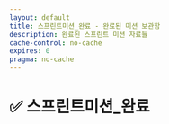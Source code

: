 ```yaml
---
layout: default
title: 스프린트미션_완료 - 완료된 미션 보관함
description: 완료된 스프린트 미션 자료들
cache-control: no-cache
expires: 0
pragma: no-cache
---
```


# ✅ 스프린트미션_완료

<script>

{%- assign cur_dir = "/스프린트미션_완료/" -%}

{%- assign all_files = site.static_files -%}
{%- assign all_pages = site.pages -%}

{%- assign cur_file_dir = cur_dir -%}
{%- assign cur_page_dir = page.dir -%}

{%- if cur_file_dir == nil or cur_file_dir == "" -%}
  {%- assign cur_dirs = "" -%}
  {%- assign cur_files = "" -%}
{%- else -%}

  {%- assign cur_deep = cur_file_dir | split: "/" -%}
  {%- assign cur_deep_size = cur_deep | size -%}

  console.log('cur_file_dir:', {{- cur_file_dir -}});
  console.log('cur_page_dir:', {{- cur_page_dir -}});
  console.log('cur_deep_size:', {{- cur_deep_size -}});

  <!-- fiels -->
  console.group('files');
  {%- for f in all_files -%}
    {%- assign f_deep = f.path | split: "/" -%}
    {%- assign f_deep_size = f_deep | size | minus: 1 -%}
    console.log('f.path:', ' ({{ cur_deep_size }},{{ f_deep_size }}) {{- f.path -}}');
  {%- endfor -%}
  console.groupEnd();

  console.group('cur files');
  {%- assign cur_files = "" | split: "" -%}
  {%- for f in all_files -%}
    {%- assign f_deep = f.path | split: "/" -%}
    {%- assign f_deep_size = f_deep | size | minus: 1 -%}

    {%- assign cur_file_dir_len = cur_file_dir | size -%}
    {%- assign f_path_start = f.path | slice: 0, cur_file_dir_len -%}

    {%- assign f_s_path = f.path | slice: 0, 1 -%}
    {%- assign f_e_path = f.path | slice: -1, 1 -%}

    {%- if f_path_start == cur_file_dir -%}
      {%- if cur_deep_size == f_deep_size -%}
        {%- assign f_s_path = f.path | slice: 0, 1 -%}
        {%- assign f_e_path = f.path | slice: -1, 1 -%}
        {%- assign cur_files = cur_files | push: f -%}
        console.log('f.path:', ' ({{ cur_deep_size }},{{ f_deep_size }}) {{- f.path -}}');
      {%- endif -%}
    {%- endif -%}
  {%- endfor -%}
  console.groupEnd();


  <!-- pages -->
console.group('pages');
  {%- for f in all_pages -%}
    {%- assign f_path = "/" | append: f.path -%}
    {%- assign f_deep = f_path | split: "/" -%}
    {%- assign f_deep_size = f_deep | size | minus: 1 -%}
    console.log('f.path:', ' ({{ cur_deep_size }},{{ f_deep_size }}) {{- f_path -}}');
  {%- endfor -%}
console.groupEnd();

console.group('cur pages');
  {%- assign cur_pages = "" | split: "" -%}
  {%- for f in all_pages -%}
    {%- assign f_path = "/" | append: f.path -%}
    {%- assign f_deep = f_path | split: "/" -%}
    {%- assign f_deep_sub_size = f_deep | size -%}
    {%- assign f_deep_size = f_deep | size | minus: 1 -%}
    {%- assign cur_page_dir_len = cur_dir | size -%}
    {%- assign f_path_start = f_path | slice: 0, cur_page_dir_len -%}
    {%- assign f_s_path = f_path | slice: 0, 1 -%}
    {%- assign f_e_path = f_path | slice: -1, 1 -%}

{%- if f_path_start == cur_dir -%}
      {%- if cur_deep_size == f_deep_size -%}
        {%- assign f_s_path = f_path | slice: 0, 1 -%}
        {%- assign f_e_path = f_path | slice: -1, 1 -%}
        {%- assign cur_pages = cur_pages | push: f -%}
        console.log('f.path:', ' ({{ cur_deep_size }},{{ f_deep_size }}) {{- f_path -}}');

      {% elsif cur_deep_size == f_deep_sub_size and f.name == 'index.md' -%}
        {%- assign cur_pages = cur_pages | push: f -%}
        console.log('f.path:', ' ({{ cur_deep_size }},{{ f_deep_size }}) {{- f_path -}}');

      {% else %}
        console.log('* f.path:', ' ({{ cur_deep_size }},{{ f_deep_size }}) {{- f_path -}}');
        
      {%- endif -%}
    {%- endif -%}
  {%- endfor -%}
console.groupEnd();

  {%- capture cur_files_json -%}
  [
  {%- for f in cur_files -%}
    {
      "name": {{- f.name | jsonify -}},
      "path": {{- f.path | jsonify -}},
      "extname": {{- f.extname | jsonify -}},
      "modified_time": {{- f.modified_time | jsonify -}},
      "basename": {{- f.basename | default: "" | jsonify -}},
      "url": {{- f.url | default: "" | jsonify -}}
    }{%- unless forloop.last -%},{%- endunless -%}
  {%- endfor -%}
  ]
  {%- endcapture -%}

  {%- capture cur_pages_json -%}
  [
  {%- for p in cur_pages -%}
    {
      "title": {{- p.title | jsonify -}},
      "url": {{- p.url | jsonify -}},
      "path": {{- "/" | append: p.path | jsonify -}},
      "dir": {{- p.dir | jsonify -}},
      "name": {{- p.name | default: "" | jsonify -}},
      "layout": {{- p.layout | default: "" | jsonify -}},
      "date": {{- p.date | default: "" | jsonify -}},
      "excerpt": {{- p.excerpt | default: "" | jsonify -}},
      "categories": {{- p.categories | default: "" | jsonify -}},
      "tags": {{- p.tags | default: "" | jsonify -}}
    }{%- unless forloop.last -%},{%- endunless -%}
  {%- endfor -%}
  ]
  {%- endcapture -%}

{%- endif -%}

  var curFiles = {{- cur_files_json -}};
  
  var curPages = {{- cur_pages_json -}};
  
  console.log('files:', curFiles);
  
  console.log('pages:', curPages);

</script>
